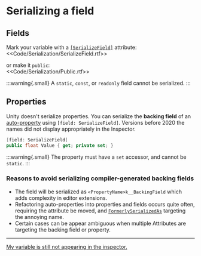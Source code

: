 # Serializing a field

## Fields

Mark your variable with a [`[SerializeField]`](https://docs.unity3d.com/ScriptReference/SerializeField.html) attribute:  
<<Code/Serialization/SerializeField.rtf>>  

or make it `public`:  
<<Code/Serialization/Public.rtf>>

:::warning{.small}
A `static`, `const`, or `readonly` field cannot be serialized.
:::

## Properties

Unity doesn't serialize properties. You can serialize the **backing field** of an [auto-property](https://docs.microsoft.com/en-us/dotnet/csharp/programming-guide/classes-and-structs/auto-implemented-properties) using `[field: SerializeField]`. Versions before 2020 the names did not display appropriately in the Inspector.  
```csharp
[field: SerializeField]
public float Value { get; private set; }
```

:::warning{.small}
The property must have a `set` accessor, and cannot be `static`.
:::

### Reasons to avoid serializing compiler-generated backing fields
- The field will be serialized as `<PropertyName>k__BackingField` which adds complexity in editor extensions.
- Refactoring auto-properties into properties and fields occurs quite often, requiring the attribute be moved, and [`FormerlySerializedAs`](https://docs.unity3d.com/ScriptReference/Serialization.FormerlySerializedAsAttribute.html) targeting the annoying name.
- Certain cases can be appear ambiguous when multiple Attributes are targeting the backing field or property.

---  

[My variable is still not appearing in the inspector.](Serializing%20A%20Field%202.md)
